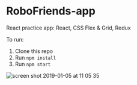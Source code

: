 # RoboFriends-app

React practice app: React, CSS Flex & Grid, Redux

To run:
1. Clone this repo
2. Run ```npm install```
3. Run ```npm start```

![screen shot 2019-01-05 at 11 05 35](https://user-images.githubusercontent.com/38971399/50723770-e48e7600-10d9-11e9-84c0-c4472ccd5676.png)
